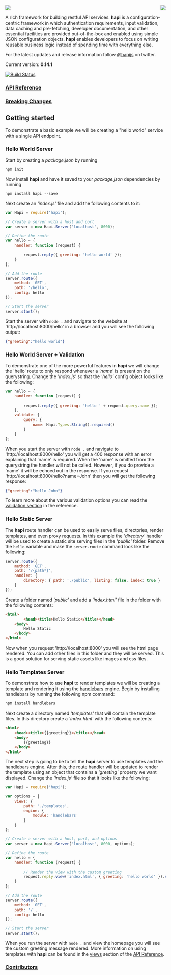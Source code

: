 <a href="https://github.com/walmartlabs/blammo"><img src="https://raw.github.com/walmartlabs/blammo/master/images/from.png" align="right" /></a>
<a href="http://hapijs.com"><img src="https://raw.github.com/walmartlabs/hapi/master/images/hapi.png" /></a>

A rich framework for building restful API services. **hapi** is a configuration-centric framework in which
authentication requirements, input validation, data caching and pre-fetching, developer documentation,
and other essential facilities are provided out-of-the-box and enabled using simple JSON configuration
objects. **hapi** enables developers to focus on writing reusable business logic instead of spending time
with everything else.

For the latest updates and release information follow [@hapijs](https://twitter.com/hapijs) on twitter.

Current version: **0.14.1**

[![Build Status](https://secure.travis-ci.org/walmartlabs/hapi.png)](http://travis-ci.org/walmartlabs/hapi)

### [API Reference](/docs/Reference.md)

### [Breaking Changes](https://github.com/walmartlabs/hapi/issues?labels=breaking+changes&state=closed)

## Getting started

To demonstrate a basic example we will be creating a "hello world" service with a single API endpoint.

### Hello World Server

Start by creating a _package.json_ by running
```
npm init
```

Now install **hapi** and have it saved to your _package.json_ dependencies by running
```
npm install hapi --save
```

Next create an _'index.js'_ file and add the following contents to it:
```javascript
var Hapi = require('hapi');

// Create a server with a host and port
var server = new Hapi.Server('localhost', 8000);

// Define the route
var hello = {
    handler: function (request) {
    
        request.reply({ greeting: 'hello world' });
    }
};

// Add the route
server.route({
    method: 'GET',
    path: '/hello',
    config: hello
});

// Start the server
server.start();
```

Start the server with `node .` and navigate to the website at 'http://localhost:8000/hello' in a browser and you will see the following output:
```json
{"greeting":"hello world"}
```


### Hello World Server + Validation

To demonstrate one of the more powerful features in **hapi** we will change the 'hello' route to only respond whenever a _'name'_ is present on the querystring.  Change the _'index.js'_ so that the _'hello'_ config object looks like the following:
```javascript
var hello = {
    handler: function (request) {
    
        request.reply({ greeting: 'hello ' + request.query.name });
    },
    validate: { 
        query: {
            name: Hapi.Types.String().required()
        }
    }
};
```

When you start the server with `node .` and navigate to 'http://localhost:8000/hello' you will get a 400 response with an error explaining that 'name' is required.  When the 'name' is omitted from the querystring the handler will not be called.  However, if you do provide a 'name' it will be echoed out in the response.  If you request 'http://localhost:8000/hello?name=John' then you will get the following response:
```json
{"greeting":"hello John"}
```

To learn more about the various validation options you can read the [validation section](docs/Reference.md#query-validation) in the reference.


### Hello Static Server

The **hapi** route handler can be used to easily serve files, directories, render templates, and even proxy requests.  In this example the _'directory'_ handler will be used to create a static site serving files in the _'public'_ folder.  Remove the `hello` variable and make the `server.route` command look like the following:
```javascript
server.route({
    method: 'GET',
	path: '/{path*}',
	handler: {
		directory: { path: './public', listing: false, index: true }
	}
});
```

Create a folder named _'public'_ and add a _'index.html'_ file in the folder with the following contents:
```html
<html>
    	<head><title>Hello Static</title></head>
	<body>
		Hello Static
	</body>
</html>
```

Now when you request 'http://localhost:8000' you will see the html page rendered.  You can add other files in this folder and they will be served.  This is a good solution for serving static assets like images and css files.


### Hello Templates Server

To demonstrate how to use **hapi** to render templates we will be creating a template and rendering it using the [handlebars](http://handlebarsjs.com/) engine.  Begin by installing handlebars by running the following npm command:
```bash
npm install handlebars
```

Next create a directory named _'templates'_ that will contain the template files.  In this directory create a _'index.html'_ with the following contents:
```html
<html>
	<head><title>{{greeting}}</title></head>
	<body>
		{{greeting}}
	</body>
</html>
```

The next step is going to be to tell the **hapi** server to use templates and the handlebars engine.  After this, the route handler will be updated to render the template using an object that contains a _'greeting'_ property we want displayed.  Change the _'index.js'_ file so that it looks like the following:
```javascript
var Hapi = require('hapi');

var options = {
    views: {
        path: './templates',
        engine: {
            module: 'handlebars'
        }
    }
};

// Create a server with a host, port, and options
var server = new Hapi.Server('localhost', 8000, options);

// Define the route
var hello = {
    handler: function (request) {
    
    	// Render the view with the custom greeting
        request.reply.view('index.html', { greeting: 'hello world' }).send();
    }
};

// Add the route
server.route({
    method: 'GET',
    path: '/',
    config: hello
});

// Start the server
server.start();
```

When you run the server with `node .` and view the homepage you will see the custom greeting message rendered.  More information on using templates with **hapi** can be found in the [views](docs/Reference.md#views) section of the [API Reference](docs/Reference.md).


### [Contributors](https://github.com/walmartlabs/hapi/contributors)

